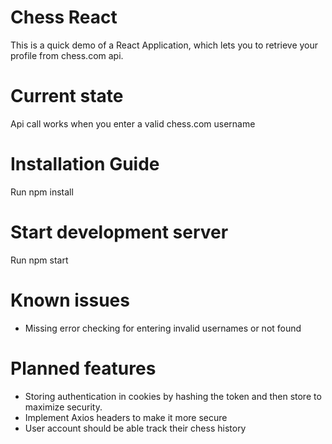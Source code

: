 # Chess React
This is a quick demo of a React Application, which lets you to retrieve your profile from chess.com api.

# Current state
Api call works when you enter a valid chess.com username

# Installation Guide
Run npm install

# Start development server
Run npm start

# Known issues
- Missing error checking for entering invalid usernames or not found

# Planned features
- Storing authentication in cookies by hashing the token and then store to maximize security.
- Implement Axios headers to make it more secure
- User account should be able track their chess history

